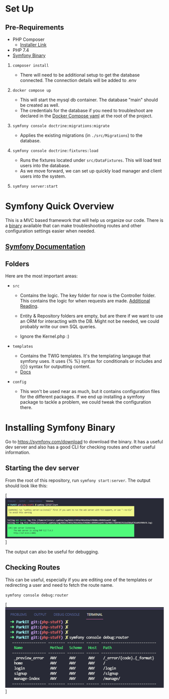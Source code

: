 
# Set Up
## Pre-Requirements
- PHP Composer
	- [Installer Link](https://getcomposer.org/download/)
- PHP 7.4
- [Symfony Binary](#installing-symfony-binary) 

1. `composer install`
	- There will need to be additional setup to get the database connected. The connection details will be added to .env

2. `docker compose up`
	- This will start the mysql db container. The database "main" should be created as well. 
	- The credentials for the database if you need to troubleshoot are declared in the [Docker Compose yaml](./docker-compose.yaml) at the root of the project.

3. `symfony console doctrine:migrations:migrate`
	- Applies the existing migrations (in `./src/Migrations`) to the database.

4. `symfony console doctrine:fixtures:load`
	- Runs the fixtures located under `src/DataFixtures`. This will load test users into the database.
	-	As we move forward, we can set up quickly load manager and client users into the system.
5. `symfony server:start`



# Symfony Quick Overview
This is a MVC based framework that will help us organize our code. There is a [binary](#installing-symfony-binary) available that can make troubleshooting routes and other configuration settings easier when needed.

## [Symfony Documentation](https://symfony.com/doc/current/index.html)


## Folders
Here are the most important areas:
-	`src`
	- Contains the logic. The key folder for now is the Controller folder. This contains the logic for when requests are made. [Additional Reading](https://symfony.com/doc/current/controller.html).

	- Entity & Repository folders are empty, but are there if we want to use an ORM for interacting with the DB. Might not be needed, we could probably write our own SQL queries.

	- Ignore the Kernel.php :)

- `templates`
	- Contains the TWIG templates. It's the templating langauge that symfony uses. It uses {% %} syntax for conditionals or includes and {{}} syntax for outputting content.
	- [Docs](https://twig.symfony.com/doc/3.x/)

- `config`
	- This won't be used near as much, but it contains configuration files for the different packages. If we end up installing a symfony package to tackle a problem, we could tweak the configuration there.

# Installing Symfony Binary
Go to https://symfony.com/download to download the binary. It has a useful dev server and also has a good CLI for checking routes and other useful information.

## Starting the dev server
From the root of this repository, run `symfony start:server`. The output should look like this:

[![server-start](./docs/symfony-server-start.png)]

The output can also be useful for debugging.

## Checking Routes
This can be useful, especially if you are editing one of the templates or redirecting a user and need to fetch the route name.

`symfony console debug:router`

[![debug-route](./docs/symfony-debug-router.png)]


